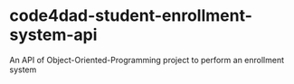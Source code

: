 # code4dad-student-enrollment-system-api
An API of Object-Oriented-Programming project to perform an enrollment system

